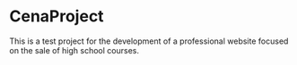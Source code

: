 # CenaProject
This is a test project for the development of a professional website focused on the sale of high school courses.
